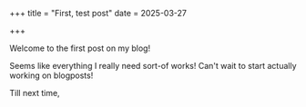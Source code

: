 +++
title = "First, test post"
date = 2025-03-27

+++

Welcome to the first post on my blog!

Seems like everything I really need sort-of works! Can't wait to start actually working on blogposts!

Till next time,

